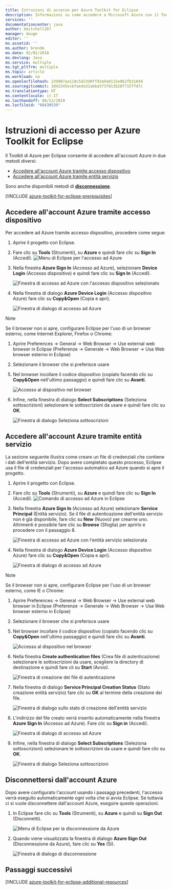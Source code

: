 ```yaml
---
title: Istruzioni di accesso per Azure Toolkit for Eclipse
description: Informazioni su come accedere a Microsoft Azure con il Toolkit di Azure per Eclipse.
services: ''
documentationcenter: java
author: bmitchell287
manager: douge
editor: ''
ms.assetid: ''
ms.author: brendm
ms.date: 02/01/2018
ms.devlang: Java
ms.service: multiple
ms.tgt_pltfrm: multiple
ms.topic: article
ms.workload: na
ms.openlocfilehash: 239907aa110c5d23d0ffd3a9a0115e962fb3184d
ms.sourcegitcommit: 3d42245ecbfaeda31abba5f3f813b28f715ffd7c
ms.translationtype: HT
ms.contentlocale: it-IT
ms.lasthandoff: 08/12/2019
ms.locfileid: "68430539"
---
```

# <a name="sign-in-instructions-for-the-azure-toolkit-for-eclipse"></a>Istruzioni di accesso per Azure Toolkit for Eclipse

Il Toolkit di Azure per Eclipse consente di accedere all'account Azure in due metodi diversi:

  - [Accedere all'account Azure tramite accesso dispositivo](#sign-in-to-your-azure-account-by-device-login)
  - [Accedere all'account Azure tramite entità servizio](#sign-in-to-your-azure-account-by-service-principal)

Sono anche disponibili metodi di [**disconnessione**](#sign-out-of-your-azure-account).

[!INCLUDE [azure-toolkit-for-eclipse-prerequisites](../includes/azure-toolkit-for-eclipse-prerequisites.md)]

## <a name="sign-in-to-your-azure-account-by-device-login"></a>Accedere all'account Azure tramite accesso dispositivo

Per accedere ad Azure tramite accesso dispositivo, procedere come segue:

1. Aprire il progetto con Eclipse.

2. Fare clic su **Tools** (Strumenti), su **Azure** e quindi fare clic su **Sign In** (Accedi).
   ![Menu di Eclipse per l'accesso ad Azure][I01]

3. Nella finestra **Azure Sign In** (Accesso ad Azure), selezionare **Device Login** (Accesso dispositivo) e quindi fare clic su **Sign In** (Accedi).

   ![Finestra di accesso ad Azure con l'accesso dispositivo selezionato][I02]

4. Nella finestra di dialogo **Azure Device Login** (Accesso dispositivo Azure) fare clic su **Copy&Open** (Copia e apri).

   ![Finestra di dialogo di accesso ad Azure][I03]

> [!NOTE]
>
> Se il browser non si apre, configurare Eclipse per l'uso di un browser esterno, come Internet Explorer, Firefox o Chrome:
>
> 1. Aprire Preferences -> General -> Web Browser -> Use external web browser in Eclipse (Preferenze -> Generale -> Web Browser -> Usa Web browser esterno in Eclipse)
>
> 2. Selezionare il browser che si preferisce usare
>

5. Nel browser incollare il codice dispositivo (copiato facendo clic su **Copy&Open** nell'ultimo passaggio) e quindi fare clic su **Avanti**.

   ![Accesso al dispositivo nel browser][I04]

6. Infine, nella finestra di dialogo **Select Subscriptions** (Seleziona sottoscrizioni) selezionare le sottoscrizioni da usare e quindi fare clic su **OK**.

   ![Finestra di dialogo Seleziona sottoscrizioni][I05]

## <a name="sign-in-to-your-azure-account-by-service-principal"></a>Accedere all'account Azure tramite entità servizio

La sezione seguente illustra come creare un file di credenziali che contiene i dati dell'entità servizio. Dopo avere completato questo processo, Eclipse usa il file di credenziali per l'accesso automatico ad Azure quando si apre il progetto.

1. Aprire il progetto con Eclipse.

2. Fare clic su **Tools** (Strumenti), su **Azure** e quindi fare clic su **Sign In** (Accedi).
   ![Comando di accesso ad Azure in Eclipse][A01]

3. Nella finestra **Azure Sign In** (Accesso ad Azure) selezionare **Service Principal** (Entità servizio). Se il file di autenticazione dell'entità servizio non è già disponibile, fare clic su **New** (Nuovo) per crearne uno. Altrimenti è possibile fare clic su **Browse** (Sfoglia) per aprirlo e procedere con il passaggio 8.

   ![Finestra di accesso ad Azure con l'entità servizio selezionata][A02]

4. Nella finestra di dialogo **Azure Device Login** (Accesso dispositivo Azure) fare clic su **Copy&Open** (Copia e apri).

   ![Finestra di dialogo di accesso ad Azure][A08]

> [!NOTE]
>
> Se il browser non si apre, configurare Eclipse per l'uso di un browser esterno, come IE o Chrome:
>
> 1. Aprire Preferences -> General -> Web Browser -> Use external web browser in Eclipse (Preferenze -> Generale -> Web Browser -> Usa Web browser esterno in Eclipse)
>
> 2. Selezionare il browser che si preferisce usare
>

5. Nel browser incollare il codice dispositivo (copiato facendo clic su **Copy&Open** nell'ultimo passaggio) e quindi fare clic su **Avanti**.

   ![Accesso al dispositivo nel browser][A03]

6. Nella finestra **Create authentication files** (Crea file di autenticazione) selezionare le sottoscrizioni da usare, scegliere la directory di destinazione e quindi fare cli su **Start** (Avvio).

   ![Finestra di creazione dei file di autenticazione][A04]

7. Nella finestra di dialogo **Service Principal Creation Status** (Stato creazione entità servizio) fare clic su **OK** al termine della creazione dei file.

   ![Finestra di dialogo sullo stato di creazione dell'entità servizio][A05]

8. L'indirizzo del file creato verrà inserito automaticamente nella finestra **Azure Sign In** (Accesso ad Azure). Fare clic su **Sign in** (Accedi).

   ![Finestra di dialogo di accesso ad Azure][A06]

9. Infine, nella finestra di dialogo **Select Subscriptions** (Seleziona sottoscrizioni) selezionare le sottoscrizioni da usare e quindi fare clic su **OK**.

   ![Finestra di dialogo Seleziona sottoscrizioni][A07]

## <a name="sign-out-of-your-azure-account"></a>Disconnettersi dall'account Azure

Dopo avere configurato l'account usando i passaggi precedenti, l'accesso verrà eseguito automaticamente ogni volta che si avvia Eclipse. Se tuttavia ci si vuole disconnettere dall'account Azure, eseguire queste operazioni.

1. In Eclipse fare clic su **Tools** (Strumenti), su **Azure** e quindi su **Sign Out** (Disconnetti).

   ![Menu di Eclipse per la disconnessione da Azure][L01]

2. Quando viene visualizzata la finestra di dialogo **Azure Sign Out** (Disconnessione da Azure), fare clic su **Yes** (Sì).

   ![Finestra di dialogo di disconnessione][L02]

## <a name="next-steps"></a>Passaggi successivi

[!INCLUDE [azure-toolkit-for-eclipse-additional-resources](../includes/azure-toolkit-for-eclipse-additional-resources.md)]

<!-- URL List -->


<!-- IMG List -->

[I01]: media/azure-toolkit-for-eclipse-sign-in-instructions/I01.png
[I02]: media/azure-toolkit-for-eclipse-sign-in-instructions/I02.png
[I03]: media/azure-toolkit-for-eclipse-sign-in-instructions/I03.png
[I04]: media/azure-toolkit-for-eclipse-sign-in-instructions/I04.png
[I05]: media/azure-toolkit-for-eclipse-sign-in-instructions/I05.png

[A01]: media/azure-toolkit-for-eclipse-sign-in-instructions/A01.png
[A02]: media/azure-toolkit-for-eclipse-sign-in-instructions/A02.png
[A03]: media/azure-toolkit-for-eclipse-sign-in-instructions/A03.png
[A04]: media/azure-toolkit-for-eclipse-sign-in-instructions/A04.png
[A05]: media/azure-toolkit-for-eclipse-sign-in-instructions/A05.png
[A06]: media/azure-toolkit-for-eclipse-sign-in-instructions/A06.png
[A07]: media/azure-toolkit-for-eclipse-sign-in-instructions/A07.png
[A08]: media/azure-toolkit-for-eclipse-sign-in-instructions/A08.png

[L01]: media/azure-toolkit-for-eclipse-sign-in-instructions/L01.png
[L02]: media/azure-toolkit-for-eclipse-sign-in-instructions/L02.png
[L03]: media/azure-toolkit-for-eclipse-sign-in-instructions/L03.png
